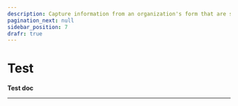 ```yaml
---
description: Capture information from an organization's form that are stored as PDF documents
pagination_next: null
sidebar_position: 7
drafr: true
---
```

# Test

**Test doc**
<hr />






